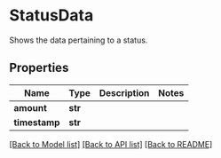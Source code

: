 # StatusData

Shows the data pertaining to a status.
## Properties
Name | Type | Description | Notes
------------ | ------------- | ------------- | -------------
**amount** | **str** |  | 
**timestamp** | **str** |  | 

[[Back to Model list]](../README.md#documentation-for-models) [[Back to API list]](../README.md#documentation-for-api-endpoints) [[Back to README]](../README.md)


